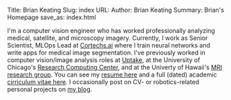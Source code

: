 Title: Brian Keating
Slug: index
URL: 
Author: Brian Keating
Summary: Brian's Homepage
save_as: index.html

I'm a computer vision engineer who has worked professionally analyzing medical, satellite, and microscopy imagery. Currently, I work as Senior Scientist, MLOps Lead at [Cortechs.ai](https://cortechs.ai/) where I train neural networks and write apps for medical image segmentation. I've previously worked in computer vision/image analysis roles at [Uptake](www.uptake.com), at the University of Chicago's [Research Computing Center](https://rcc.uchicago.edu/), and at the Univerty of Hawaii's [MRI research group](http://hawaii.edu/mri/home_v6.htm). You can see my [resume here]({filename}/pdfs/keating_resume.pdf) and a full (dated) academic [cirriculum vitae here]({filename}/pdfs/keating_cv.pdf). I occasionally post on CV- or robotics-related personal projects on [my blog](blog.html).
